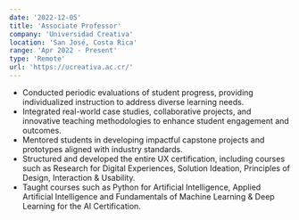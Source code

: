 ```yaml
---
date: '2022-12-05'
title: 'Associate Professor'
company: 'Universidad Creativa'
location: 'San José, Costa Rica'
range: 'Apr 2022 - Present'
type: 'Remote'
url: 'https://ucreativa.ac.cr/'
---
```


- Conducted periodic evaluations of student progress, providing individualized instruction to address diverse learning needs.
- Integrated real-world case studies, collaborative projects, and innovative teaching methodologies to enhance student engagement and outcomes.
- Mentored students in developing impactful capstone projects and prototypes aligned with industry standards.
- Structured and developed the entire UX certification, including courses such as Research for Digital Experiences, Solution Ideation, Principles of Design, Interaction & Usability.
- Taught courses such as Python for Artificial Intelligence, Applied Artificial Intelligence and Fundamentals of Machine Learning & Deep Learning for the AI Certification.
